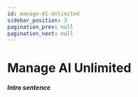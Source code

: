 ```yaml
---
id: manage-AI-Unlimited
sidebar_position: 3
pagination_prev: null
pagination_next: null
---
```


# Manage AI Unlimited

***Intro sentence***